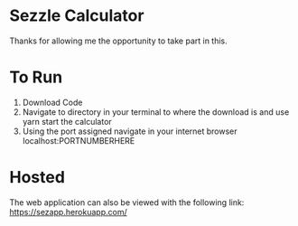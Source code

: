 # Sezzle Calculator 

Thanks for allowing me the opportunity to take part in this. 

# To Run 

1. Download Code
2. Navigate to directory in your terminal to where the download is and use yarn start the calculator
3. Using the port assigned navigate in your internet browser localhost:PORTNUMBERHERE

# Hosted 
The web application can also be viewed with the following link: https://sezapp.herokuapp.com/